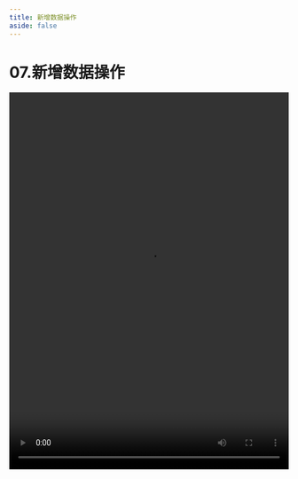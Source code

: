 ```yaml
---
title: 新增数据操作
aside: false
---
```


# 07.新增数据操作

<video autoplay src="http://qn.chinavanes.com/nodejs/module-27/07.新增数据操作.mp4" controls controlsList="nodownload" width="100%" height="680"/>

